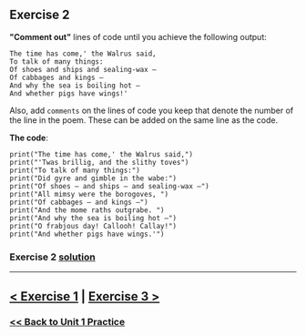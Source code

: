 
## **Exercise 2**

**"Comment out"** lines of code until you achieve
the following output:

    The time has come,' the Walrus said,
    To talk of many things:
    Of shoes and ships and sealing-wax —
    Of cabbages and kings —
    And why the sea is boiling hot —
    And whether pigs have wings!'

Also, add `comments` on the lines of code you keep
that denote the number of the line in the poem. These can be
added on the same line as the code.

**The code**:

    print("The time has come,' the Walrus said,")
    print("'Twas brillig, and the slithy toves")
    print("To talk of many things:")
    print("Did gyre and gimble in the wabe:")
    print("Of shoes — and ships — and sealing-wax —")
    print("All mimsy were the borogoves, ")
    print("Of cabbages — and kings —")
    print("And the mome raths outgrabe. ")
    print("And why the sea is boiling hot —")
    print("O frabjous day! Callooh! Callay!")
    print("And whether pigs have wings.'")

### Exercise 2 [solution](solutions/exercise_2_solution.md)

---

## [< Exercise 1](exercise_1.md) | [Exercise 3 >](exercise_3.md)

### [<< Back to Unit 1 Practice](/practice/unit_1/)